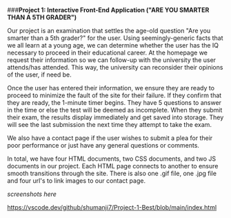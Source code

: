 ###**Project 1: Interactive Front-End Application ("ARE YOU SMARTER THAN A 5TH GRADER")**

Our project is an examination that settles the age-old question "Are you smarter than a 5th grader?" for the user. Using seemingly-generic facts that we all learn at a young age, we can determine whether the user has the IQ necessary to proceed in their educational career. At the homepage we request their information so we can follow-up with the university the user attends/has attended. This way, the university can reconsider their opinions of the user, if need be. 

Once the user has entered their information, we ensure they are ready to proceed to minimize the fault of the site for their failure. If they confirm that they are ready, the 1-minute timer begins. They have 5 questions to answer in the time or else the test will be deemed as incomplete. When they submit their exam, the results display immediately and get saved into storage. They will see the last submission the next time they attempt to take the exam. 

We also have a contact page if the user wishes to submit a plea for their poor performance or just have any general questions or comments.

In total, we have four HTML documents, two CSS documents, and two JS documents in our project. Each HTML page connects to another to ensure smooth transitions through the site. There is also one .gif file, one .jpg file and four url's to link images to our contact page. 

*screenshots here*

https://vscode.dev/github/shumanji7/Project-1-Best/blob/main/index.html

